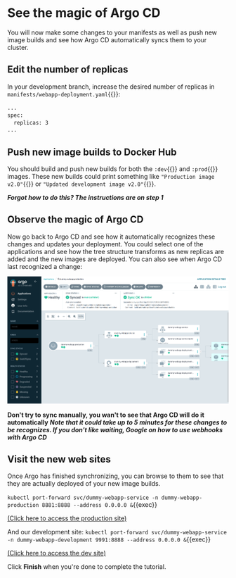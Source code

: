 # See the magic of Argo CD
You will now make some changes to your manifests as well as push new image builds and see how Argo CD automatically syncs them to your cluster.

## Edit the number of replicas
In your development branch, increase the desired number of replicas in `manifests/webapp-deployment.yaml`{{}}:

```bash
...
spec:
  replicas: 3
...
```

## Push new image builds to Docker Hub
You should build and push new builds for both the `:dev`{{}} and `:prod`{{}} images. These new builds could print something like `"Production image v2.0"`{{}} or `"Updated development image v2.0"`{{}}.

***Forgot how to do this? The instructions are on step 1***

## Observe the magic of Argo CD
Now go back to Argo CD and see how it automatically recognizes these changes and updates your deployment. You could select one of the applications and see how the tree structure transforms as new replicas are added and the new images are deployed. You can also see when Argo CD last recognized a change:

<img src="./ArgoCDapplicationStats.png" style="width: 700px">

**Don't try to sync manually, you wan't to see that Argo CD will do it automatically**
***Note that it could take up to 5 minutes for these changes to be recognizes. If you don't like waiting, Google on how to use webhooks with Argo CD***

## Visit the new web sites
Once Argo has finished synchronizing, you can browse to them to see that they are actually deployed of your new image builds.

`kubectl port-forward svc/dummy-webapp-service -n dummy-webapp-production 8881:8888 --address 0.0.0.0 &`{{exec}}

[(Click here to access the production site)]({{TRAFFIC_HOST1_8881}})

And our development site:
`kubectl port-forward svc/dummy-webapp-service -n dummy-webapp-development 9991:8888 --address 0.0.0.0 &`{{exec}}

[(Click here to access the dev site)]({{TRAFFIC_HOST1_9999}})

Click **Finish** when you're done to complete the tutorial.